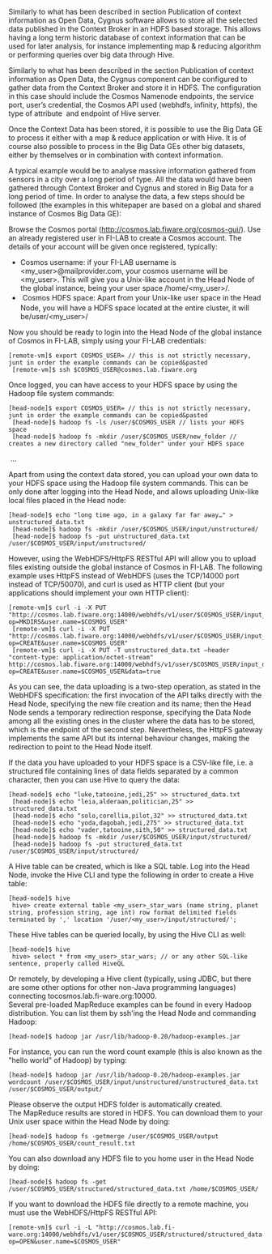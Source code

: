 Similarly to what has been described in section Publication of context
information as Open Data, Cygnus software allows to store all the
selected data published in the Context Broker in an HDFS based storage.
This allows having a long term historic database of context information
that can be used for later analysis, for instance implementing map &
reducing algorithm or performing queries over big data through Hive.

Similarly to what has been described in the section Publication of
context information as Open Data, the Cygnus component can be configured
to gather data from the Context Broker and store it in HDFS. The
configuration in this case should include the Cosmos Namenode endpoints,
the service port, user’s credential, the Cosmos API used (webhdfs,
infinity, httpfs), the type of attribute  and endpoint of Hive server.

Once the Context Data has been stored, it is possible to use the Big
Data GE to process it either with a map & reduce application or with
Hive. It is of course also possible to process in the Big Data GEs other
big datasets, either by themselves or in combination with context
information.

A typical example would be to analyse massive information gathered from
sensors in a city over a long period of type. All the data would have
been gathered through Context Broker and Cygnus and stored in Big Data
for a long period of time. In order to analyse the data, a few steps
should be followed (the examples in this whitepaper are based on a
global and shared instance of Cosmos Big Data GE):

Browse the Cosmos portal (http://cosmos.lab.fiware.org/cosmos-gui/). Use
an already registered user in FI-LAB to create a Cosmos account. The
details of your account will be given once registered, typically:

-   Cosmos username: if your FI-LAB username is
    &lt;my\_user&gt;@mailprovider.com, your cosmos username will
    be &lt;my\_user&gt;. This will give you a Unix-like account in the
    Head Node of the global instance, being your user
    space /home/&lt;my\_user&gt;/.
-   <span style="line-height: 1.6em;"> Cosmos HDFS space: Apart from
    your Unix-like user space in the Head Node, you will have a HDFS
    space located at the entire cluster, it will
    be/user/&lt;my\_user&gt;/</span>

Now you should be ready to login into the Head Node of the global
instance of Cosmos in FI-LAB, simply using your FI-LAB credentials:  

    [remote-vm]$ export COSMOS_USER= // this is not strictly necessary, junt in order the example commands can be copied&pasted
     [remote-vm]$ ssh $COSMOS_USER@cosmos.lab.fiware.org
     

Once logged, you can have access to your HDFS space by using the Hadoop
file system commands:

    [head-node]$ export COSMOS_USER= // this is not strictly necessary, junt in order the example commands can be copied&pasted
     [head-node]$ hadoop fs -ls /user/$COSMOS_USER // lists your HDFS space
     [head-node]$ hadoop fs -mkdir /user/$COSMOS_USER/new_folder // creates a new directory called "new_folder" under your HDFS space
     

  
  ...

Apart from using the context data stored, you can upload your own data
to your HDFS space using the Hadoop file system commands. This can be
only done after logging into the Head Node, and allows uploading
Unix-like local files placed in the Head node:

    [head-node]$ echo "long time ago, in a galaxy far far away…" > unstructured_data.txt
     [head-node]$ hadoop fs -mkdir /user/$COSMOS_USER/input/unstructured/
     [head-node]$ hadoop fs -put unstructured_data.txt /user/$COSMOS_USER/input/unstructured/
     

However, using the WebHDFS/HttpFS RESTful API will allow you to upload
files existing outside the global instance of Cosmos in FI-LAB. The
following example uses HttpFS instead of WebHDFS (uses the TCP/14000
port instead of TCP/50070), and curl is used as HTTP client (but your
applications should implement your own HTTP client):

    [remote-vm]$ curl -i -X PUT "http://cosmos.lab.fiware.org:14000/webhdfs/v1/user/$COSMOS_USER/input_data?op=MKDIRS&user.name=$COSMOS_USER"
     [remote-vm]$ curl -i -X PUT "http://cosmos.lab.fiware.org:14000/webhdfs/v1/user/$COSMOS_USER/input_data/unstructured_data.txt?op=CREATE&user.name=$COSMOS_USER"
     [remote-vm]$ curl -i -X PUT -T unstructured_data.txt –header "content-type: application/octet-stream" http://cosmos.lab.fiware.org:14000/webhdfs/v1/user/$COSMOS_USER/input_data/unstructured_data.txt?op=CREATE&user.name=$COSMOS_USER&data=true
     

As you can see, the data uploading is a two-step operation, as stated in
the WebHDFS specification: the first invocation of the API talks
directly with the Head Node, specifying the new file creation and its
name; then the Head Node sends a temporary redirection response,
specifying the Data Node among all the existing ones in the cluster
where the data has to be stored, which is the endpoint of the second
step. Nevertheless, the HttpFS gateway implements the same API but its
internal behaviour changes, making the redirection to point to the Head
Node itself.

If the data you have uploaded to your HDFS space is a CSV-like file,
i.e. a structured file containing lines of data fields separated by a
common character, then you can use Hive to query the data:

    [head-node]$ echo "luke,tatooine,jedi,25" >> structured_data.txt
     [head-node]$ echo "leia,alderaan,politician,25" >> structured_data.txt
     [head-node]$ echo "solo,corellia,pilot,32" >> structured_data.txt
     [head-node]$ echo "yoda,dagobah,jedi,275" >> structured_data.txt
     [head-node]$ echo "vader,tatooine,sith,50" >> structured_data.txt
     [head-node]$ hadoop fs -mkdir /user/$COSMOS_USER/input/structured/
     [head-node]$ hadoop fs -put structured_data.txt /user/$COSMOS_USER/input/structured/
     

A Hive table can be created, which is like a SQL table. Log into the
Head Node, invoke the Hive CLI and type the following in order to create
a Hive table:

    [head-node]$ hive
     hive> create external table <my_user>_star_wars (name string, planet string, profession string, age int) row format delimited fields terminated by ',' location '/user/<my_user>/input/structured/';
      

These Hive tables can be queried locally, by using the Hive CLI as well:

    [head-node]$ hive
     hive> select * from <my_user>_star_wars; // or any other SQL-like sentence, properly called HiveQL
     

Or remotely, by developing a Hive client (typically, using JDBC, but
there are some other options for other non-Java programming languages)
connecting tocosmos.lab.fi-ware.org:10000.  
 Several pre-loaded MapReduce examples can be found in every Hadoop
distribution. You can list them by ssh'ing the Head Node and commanding
Hadoop:

    [head-node]$ hadoop jar /usr/lib/hadoop-0.20/hadoop-examples.jar

For instance, you can run the word count example (this is also known as
the "hello world" of Hadoop) by typing:

    [head-node]$ hadoop jar /usr/lib/hadoop-0.20/hadoop-examples.jar wordcount /user/$COSMOS_USER/input/unstructured/unstructured_data.txt /user/$COSMOS_USER/output/

Please observe the output HDFS folder is automatically created.  
 The MapReduce results are stored in HDFS. You can download them to your
Unix user space within the Head Node by doing:

    [head-node]$ hadoop fs -getmerge /user/$COSMOS_USER/output /home/$COSMOS_USER/count_result.txt

You can also download any HDFS file to you home user in the Head Node by
doing:

    [head-node]$ hadoop fs -get /user/$COSMOS_USER/structured/structured_data.txt /home/$COSMOS_USER/

If you want to download the HDFS file directly to a remote machine, you
must use the WebHDFS/HttpFS RESTful API:

    [remote-vm]$ curl -i -L "http://cosmos.lab.fi-ware.org:14000/webhdfs/v1/user/$COSMOS_USER/structured/structured_data.txt?op=OPEN&user.name=$COSMOS_USER"


